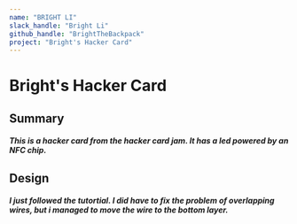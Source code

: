 ```yaml
---
name: "BRIGHT LI"
slack_handle: "Bright Li"
github_handle: "BrightTheBackpack"
project: "Bright's Hacker Card"
---
```


# Bright's Hacker Card
## Summary
##### This is a hacker card from the hacker card jam. It has a led powered by an NFC chip.

## Design
##### I just followed the tutortial. I did have to fix the problem of overlapping wires, but i managed to move the wire to the bottom layer.
